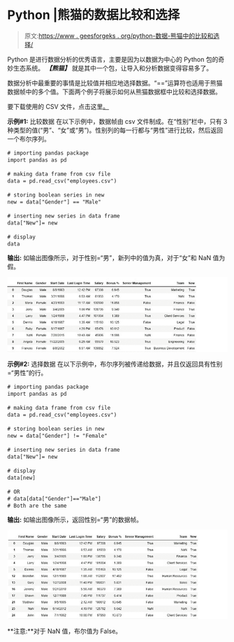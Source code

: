 # Python |熊猫的数据比较和选择

> 原文:[https://www . geesforgeks . org/python-数据-熊猫中的比较和选择/](https://www.geeksforgeeks.org/python-data-comparison-and-selection-in-pandas/)

Python 是进行数据分析的优秀语言，主要是因为以数据为中心的 Python 包的奇妙生态系统。 ***【熊猫】*** 就是其中一个包，让导入和分析数据变得容易多了。

数据分析中最重要的事情是比较值并相应地选择数据。“==”运算符也适用于熊猫数据帧中的多个值。下面两个例子将展示如何从熊猫数据框中比较和选择数据。

要下载使用的 CSV 文件，点击这里[。](https://media.geeksforgeeks.org/wp-content/uploads/employees.csv)

**示例#1:** 比较数据
在以下示例中，数据帧由 csv 文件制成。在“性别”栏中，只有 3 种类型的值(“男”、“女”或“男”)。性别列的每一行都与“男性”进行比较，然后返回一个布尔序列。

```
# importing pandas package
import pandas as pd

# making data frame from csv file
data = pd.read_csv("employees.csv")

# storing boolean series in new
new = data["Gender"] == "Male"

# inserting new series in data frame
data["New"]= new

# display
data
```

**输出:**
如输出图像所示，对于性别=“男”，新列中的值为真，对于“女”和 NaN 值为假。

![](img/02b262732203dda42a44e071aecc8d6f.png)

**示例#2:** 选择数据
在以下示例中，布尔序列被传递给数据，并且仅返回具有性别=“男性”的行。

```
# importing pandas package
import pandas as pd

# making data frame from csv file
data = pd.read_csv("employees.csv")

# storing boolean series in new
new = data["Gender"] != "Female"

# inserting new series in data frame
data["New"]= new

# display
data[new]

# OR 
# data[data["Gender"]=="Male"]
# Both are the same
```

**输出:**
如输出图像所示，返回性别=“男”的数据帧。

![](img/1850d6c71951284b52db5164650bfea1.png)

**注意:**对于 NaN 值，布尔值为 False。